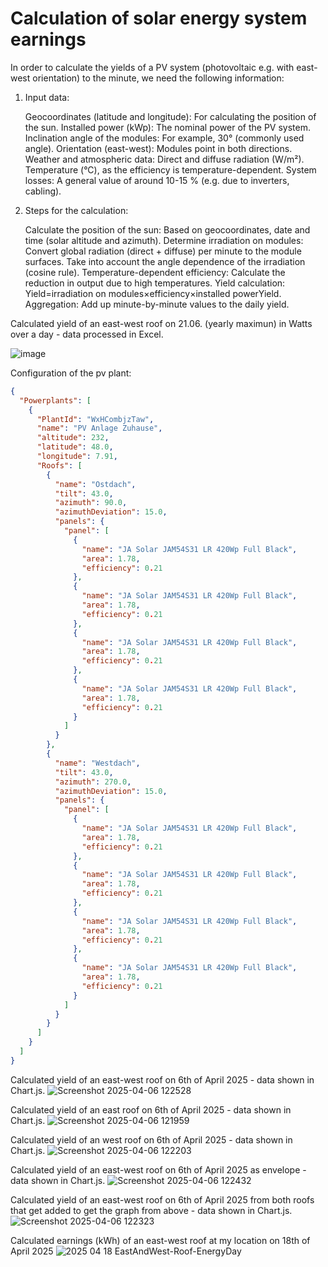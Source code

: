 # Calculation of solar energy system earnings

In order to calculate the yields of a PV system (photovoltaic e.g. with east-west orientation) to the minute, we need the following information:

1. Input data:

   Geocoordinates (latitude and longitude): For calculating the position of the sun.
    Installed power (kWp): The nominal power of the PV system.
    Inclination angle of the modules: For example, 30° (commonly used angle).
    Orientation (east-west): Modules point in both directions.
    Weather and atmospheric data:
        Direct and diffuse radiation (W/m²).
        Temperature (°C), as the efficiency is temperature-dependent.
    System losses: A general value of around 10-15 % (e.g. due to inverters, cabling).


2.  Steps for the calculation:

    Calculate the position of the sun: Based on geocoordinates, date and time (solar altitude and azimuth).
    Determine irradiation on modules:
        Convert global radiation (direct + diffuse) per minute to the module surfaces.
        Take into account the angle dependence of the irradiation (cosine rule).
    Temperature-dependent efficiency: Calculate the reduction in output due to high temperatures.
    Yield calculation:
        Yield=irradiation on modules×efficiency×installed powerYield.
    Aggregation: Add up minute-by-minute values to the daily yield.


Calculated yield of an east-west roof on 21.06. (yearly maximun) in Watts over a day - data processed in Excel.


   ![image](https://github.com/user-attachments/assets/6b5fbc66-15e9-4159-ab83-48aa20c79371)

Configuration of the pv plant:
```json
{
  "Powerplants": [
    {
      "PlantId": "WxHCombjzTaw",
      "name": "PV Anlage Zuhause",
      "altitude": 232,
      "latitude": 48.0,
      "longitude": 7.91,
      "Roofs": [
        {
          "name": "Ostdach",
          "tilt": 43.0,
          "azimuth": 90.0,
          "azimuthDeviation": 15.0,
          "panels": {
            "panel": [
              {
                "name": "JA Solar JAM54S31 LR 420Wp Full Black",
                "area": 1.78,
                "efficiency": 0.21
              },
              {
                "name": "JA Solar JAM54S31 LR 420Wp Full Black",
                "area": 1.78,
                "efficiency": 0.21
              },
              {
                "name": "JA Solar JAM54S31 LR 420Wp Full Black",
                "area": 1.78,
                "efficiency": 0.21
              },
              {
                "name": "JA Solar JAM54S31 LR 420Wp Full Black",
                "area": 1.78,
                "efficiency": 0.21
              }
            ]
          }
        },
        {
          "name": "Westdach",
          "tilt": 43.0,
          "azimuth": 270.0,
          "azimuthDeviation": 15.0,
          "panels": {
            "panel": [
              {
                "name": "JA Solar JAM54S31 LR 420Wp Full Black",
                "area": 1.78,
                "efficiency": 0.21
              },
              {
                "name": "JA Solar JAM54S31 LR 420Wp Full Black",
                "area": 1.78,
                "efficiency": 0.21
              },
              {
                "name": "JA Solar JAM54S31 LR 420Wp Full Black",
                "area": 1.78,
                "efficiency": 0.21
              },
              {
                "name": "JA Solar JAM54S31 LR 420Wp Full Black",
                "area": 1.78,
                "efficiency": 0.21
              }
            ]
          }
        }
      ]
    }
  ]
}
```
Calculated yield of an east-west roof on 6th of April 2025 - data shown in Chart.js.
![Screenshot 2025-04-06 122528](https://github.com/user-attachments/assets/d0b341f6-ec03-4732-b3f3-e98e363b47e2)

Calculated yield of an east roof on 6th of April 2025 - data shown in Chart.js.
![Screenshot 2025-04-06 121959](https://github.com/user-attachments/assets/09d3a1c2-a20a-428b-9dce-c070cdc0a267)

Calculated yield of an west roof on 6th of April 2025 - data shown in Chart.js.
![Screenshot 2025-04-06 122203](https://github.com/user-attachments/assets/f9edf6ee-8118-450f-bb81-ace19cc0a528)

Calculated yield of an east-west roof on 6th of April 2025 as envelope - data shown in Chart.js.
![Screenshot 2025-04-06 122432](https://github.com/user-attachments/assets/2a13ef53-d251-49fe-90a4-9c1f6d4011eb)

Calculated yield of an east-west roof on 6th of April 2025 from both roofs that get added to get the graph from above - data shown in Chart.js.
![Screenshot 2025-04-06 122323](https://github.com/user-attachments/assets/13273f2f-460d-4e25-8ba0-5a94930e3891)

Calculated earnings (kWh) of an east-west roof at my location on 18th of April 2025
![2025 04 18 EastAndWest-Roof-EnergyDay](https://github.com/user-attachments/assets/385b8ca7-4a74-4670-87b0-e7240dafee03)


